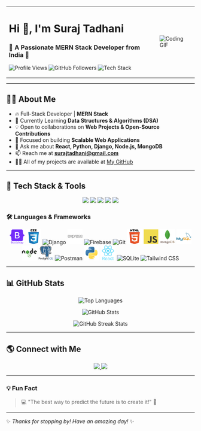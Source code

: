 <table>
  <tr>
    <td>
      <h1>Hi 👋, I'm Suraj Tadhani</h1>
      <h3>🚀 A Passionate MERN Stack Developer from India 🚀</h3>
      <p>
        <img src="https://komarev.com/ghpvc/?username=surajtadhani&label=Profile%20views&color=0e75b6&style=flat" alt="Profile Views" />
        <img src="https://img.shields.io/github/followers/surajtadhani?style=social" alt="GitHub Followers">
        <img src="https://img.shields.io/badge/Code-React-blue?style=flat&logo=react" alt="Tech Stack">
      </p>
    </td>
    <td>
      <img src="https://media3.giphy.com/media/qgQUggAC3Pfv687qPC/giphy.webp" width="400px" alt="Coding GIF">
    </td>
  </tr>
</table>


---

## 👨‍💻 **About Me**
- 🔥 Full-Stack Developer | **MERN Stack**  
- 🌱 Currently Learning **Data Structures & Algorithms (DSA)**  
- 💡 Open to collaborations on **Web Projects & Open-Source Contributions**  
- 🎯 Focused on building **Scalable Web Applications**  
- 💬 Ask me about **React, Python, Django, Node.js, MongoDB**  
- 📫 Reach me at **surajtadhani@gmail.com**  
- 👨‍💻 All of my projects are available at [My GitHub](https://github.com/SurajTadhani)  

---

## 🚀 **Tech Stack & Tools**
<p align="center">
  <img src="https://img.shields.io/badge/Code-React-blue?style=for-the-badge&logo=react" />
  <img src="https://img.shields.io/badge/Code-Node.js-success?style=for-the-badge&logo=node.js" />
  <img src="https://img.shields.io/badge/Backend-Express.js-black?style=for-the-badge&logo=express" />
  <img src="https://img.shields.io/badge/Database-MongoDB-green?style=for-the-badge&logo=mongodb" />
  <img src="https://img.shields.io/badge/Frontend-TailwindCSS-blue?style=for-the-badge&logo=tailwindcss" />
</p>

### 🛠 **Languages & Frameworks**
<p align="center">
  <img src="https://raw.githubusercontent.com/devicons/devicon/master/icons/bootstrap/bootstrap-plain-wordmark.svg" alt="Bootstrap" width="40" height="40"/>
  <img src="https://raw.githubusercontent.com/devicons/devicon/master/icons/css3/css3-original-wordmark.svg" alt="CSS3" width="40" height="40"/> 
  <img src="https://cdn.worldvectorlogo.com/logos/django.svg" alt="Django" width="40" height="40"/> 
  <img src="https://raw.githubusercontent.com/devicons/devicon/master/icons/express/express-original-wordmark.svg" alt="Express.js" width="40" height="40"/>
  <img src="https://www.vectorlogo.zone/logos/firebase/firebase-icon.svg" alt="Firebase" width="40" height="40"/>
  <img src="https://www.vectorlogo.zone/logos/git-scm/git-scm-icon.svg" alt="Git" width="40" height="40"/>
  <img src="https://raw.githubusercontent.com/devicons/devicon/master/icons/html5/html5-original-wordmark.svg" alt="HTML5" width="40" height="40"/>
  <img src="https://raw.githubusercontent.com/devicons/devicon/master/icons/javascript/javascript-original.svg" alt="JavaScript" width="40" height="40"/> 
  <img src="https://raw.githubusercontent.com/devicons/devicon/master/icons/mongodb/mongodb-original-wordmark.svg" alt="MongoDB" width="40" height="40"/> 
  <img src="https://raw.githubusercontent.com/devicons/devicon/master/icons/mysql/mysql-original-wordmark.svg" alt="MySQL" width="40" height="40"/> 
  <img src="https://raw.githubusercontent.com/devicons/devicon/master/icons/nodejs/nodejs-original-wordmark.svg" alt="Node.js" width="40" height="40"/> 
  <img src="https://raw.githubusercontent.com/devicons/devicon/master/icons/postgresql/postgresql-original-wordmark.svg" alt="PostgreSQL" width="40" height="40"/> 
  <img src="https://www.vectorlogo.zone/logos/getpostman/getpostman-icon.svg" alt="Postman" width="40" height="40"/>
  <img src="https://raw.githubusercontent.com/devicons/devicon/master/icons/python/python-original.svg" alt="Python" width="40" height="40"/> 
  <img src="https://raw.githubusercontent.com/devicons/devicon/master/icons/react/react-original-wordmark.svg" alt="React" width="40" height="40"/> 
  <img src="https://www.vectorlogo.zone/logos/sqlite/sqlite-icon.svg" alt="SQLite" width="40" height="40"/>
  <img src="https://www.vectorlogo.zone/logos/tailwindcss/tailwindcss-icon.svg" alt="Tailwind CSS" width="40" height="40"/> 
</p>

---

## 📊 **GitHub Stats**
<p align="center">
  <img src="https://github-readme-stats.vercel.app/api/top-langs?username=surajtadhani&show_icons=true&locale=en&layout=compact" alt="Top Languages" />
</p>

<p align="center">
  <img src="https://github-readme-stats.vercel.app/api?username=surajtadhani&show_icons=true&theme=radical" alt="GitHub Stats" />
</p>

<p align="center">
  <img src="https://github-readme-streak-stats.herokuapp.com/?user=surajtadhani&theme=tokyonight" alt="GitHub Streak Stats" />
</p>

---

## 🌎 **Connect with Me**
<p align="center">
  <a href="https://linkedin.com/in/www.linkedin.com/in/suraj1845" target="_blank">
    <img src="https://img.shields.io/badge/LinkedIn-SurajTadhani-blue?style=for-the-badge&logo=linkedin" />
  </a>
  <a href="https://instagram.com/suraj_tadhani" target="_blank">
    <img src="https://img.shields.io/badge/Instagram-@suraj_tadhani-pink?style=for-the-badge&logo=instagram" />
  </a>
</p>

---

### 💡 **Fun Fact**
> 💻 "The best way to predict the future is to create it!" 🚀

---

✨ _Thanks for stopping by! Have an amazing day!_ ✨

